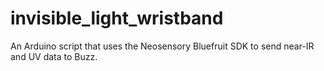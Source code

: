 # invisible_light_wristband
An Arduino script that uses the Neosensory Bluefruit SDK to send near-IR and UV data to Buzz.
